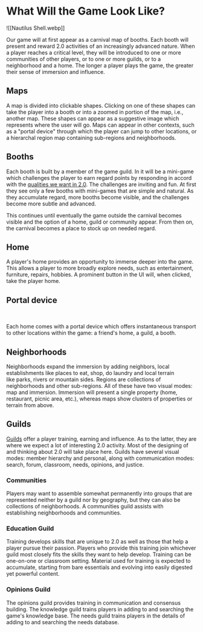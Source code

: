 # What Will the Game Look Like?

![[Nautilus Shell.webp]]

Our game will at first appear as a carnival map of booths. Each booth will present and reward 2.0 activities of an increasingly advanced nature. When a player reaches a critical level, they will be introduced to one or more communities of other players, or to one or more guilds, or to a neighborhood and a home. The longer a player plays the game, the greater their sense of immersion and influence.

## Maps

A map is divided into clickable shapes. Clicking on one of these shapes can take the player into a booth or into a zoomed in portion of the map, i.e., another map. These shapes can appear as a suggestive image which represents where the user will go. Maps can appear in other contexts, such as a "portal device" through which the player can jump to other locations, or a hierarchal region map containing sub-regions and neighborhoods.

## Booths

Each booth is built by a member of the game guild. In it will be a mini-game which challenges the player to earn regard points by responding in accord with the [qualities we want in 2.0](https://www.civilization2.org/qualities). The challenges are inviting and fun. At first they see only a few booths with mini-games that are simple and natural. As they accumulate regard, more booths become visible, and the challenges become more subtle and advanced.

This continues until eventually the game outside the carnival becomes visible and the option of a home, guild or community appear. From then on, the carnival becomes a place to stock up on needed regard.

## Home

A player's home provides an opportunity to immerse deeper into the game. This allows a player to more broadly explore needs, such as entertainment, furniture, repairs, hobbies. A prominent button in the UI will, when clicked, take the player home.

## Portal device

​

Each home comes with a portal device which offers instantaneous transport to other locations within the game: a friend's home, a guild, a booth.

## Neighborhoods

Neighborhoods expand the immersion by adding neighbors, local establishments like places to eat, shop, do laundry and local terrain like parks, rivers or mountain sides. Regions are collections of neighborhoods and other sub-regions. All of these have two visual modes: map and immersion. Immersion will present a single property (home, restaurant, picnic area, etc.), whereas maps show clusters of properties or terrain from above.

## Guilds
  
[Guilds](https://www.game.civilization2.org/guilds) offer a player training, earning and influence. As to the latter, they are where we expect a lot of interesting 2.0 activity. Most of the designing of and thinking about 2.0 will take place here. Guilds have several visual modes: member hierarchy and personal, along with communication modes: search, forum, classroom, needs, opinions, and justice.

### Communities

Players may want to assemble somewhat permanently into groups that are represented neither by a guild nor by geography, but they can also be collections of neighborhoods. A communities guild assists with establishing neighborhoods and communities.

### Education Guild

Training develops skills that are unique to 2.0 as well as those that help a player pursue their passion. Players who provide this training join whichever guild most closely fits the skills they want to help develop. Training can be one-on-one or classroom setting. Material used for training is expected to accumulate, starting from bare essentials and evolving into easily digested yet powerful content.

### Opinions Guild

The opinions guild provides training in communication and consensus building. The knowledge guild trains players in adding to and searching the game's knowledge base. The needs guild trains players in the details of adding to and searching the needs database.